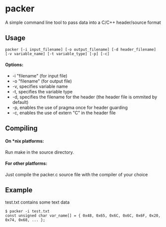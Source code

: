 # packer

A simple command line tool to pass data into a C/C++ header/source format

## Usage

``` packer [-i input_filename] [-o output_filename] [-d header_filename] [-v variable_name] [-t variable_type] [-p] [-c] ```

#### Options:

* -i "filename" (for input file)
* -o "filename" (for output file)
* -v, specifies variable name
* -t, specifies the variable type
* -d, specifies the filename for the header (the header file is ommited by default)
* -p, enables the use of pragma once for header guarding
* -c, enables the use of extern "C" in the header file

## Compiling

#### On *nix platforms:
Run make in the source directory.

#### For other platforms:
Just compile the packer.c source file with the compiler of your choice

## Example

test.txt contains some text data

```
$ packer -i test.txt
const unsigned char var_name[] = { 0x48, 0x65, 0x6C, 0x6C, 0x6F, 0x20, 0x74, 0x68, ... };
```



